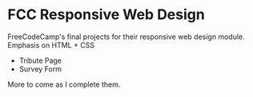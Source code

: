 # FCC Responsive Web Design
FreeCodeCamp's final projects for their responsive web design module.
Emphasis on HTML + CSS

- Tribute Page
- Survey Form

More to come as I complete them.
